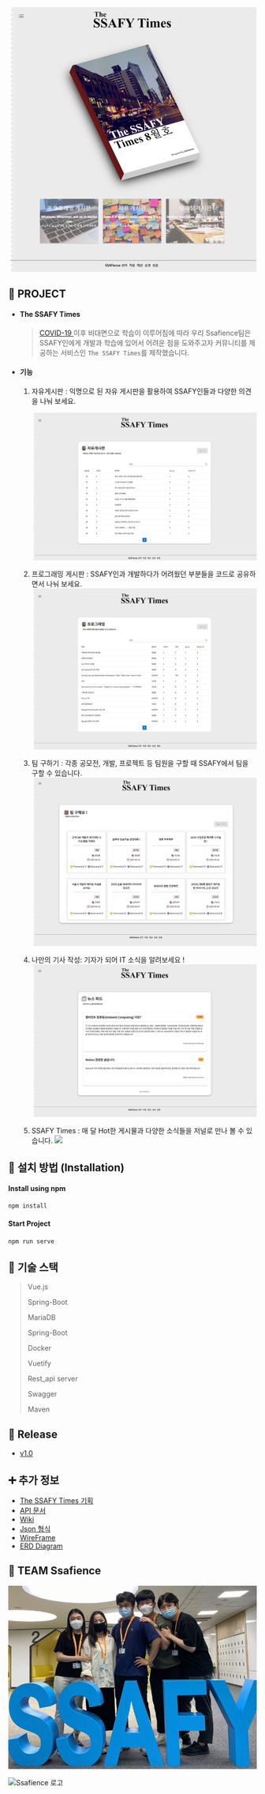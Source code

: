 ![image-20200820182116493](README.assets/image-20200820182116493.png)



## 💛 PROJECT


- ####  The SSAFY Times

  > [COVID-19 ](https://ko.wikipedia.org/wiki/%EC%BD%94%EB%A1%9C%EB%82%98%EB%B0%94%EC%9D%B4%EB%9F%AC%EC%8A%A4%EA%B0%90%EC%97%BC%EC%A6%9D-19)이후 비대면으로 학습이 이루어짐에 따라 우리 Ssafience팀은  SSAFY인에게 개발과 학습에 있어서 어려운 점을 도와주고자 커뮤니티를 제공하는 서비스인 `The SSAFY Times`를 제작했습니다.

- #### 기능 

  1. 자유게시판 : 익명으로 된 자유 게시판을 활용하여 SSAFY인들과 다양한 의견을 나눠 보세요.

     ![image-20200820182351730](README.assets/image-20200820182351730.png)

  2. 프로그래밍 게시판 : SSAFY인과 개발하다가 어려웠던 부분들을 코드로 공유하면서 나눠 보세요.![image-20200820182552982](README.assets/image-20200820182552982.png)

  3. 팀 구하기 : 각종 공모전, 개발, 프로젝트 등 팀원을 구할 때 SSAFY에서 팀을 구할 수 있습니다.![image-20200820182746584](README.assets/image-20200820182746584.png)

  4. 나만의 기사 작성: 기자가 되어 IT 소식을 알려보세요 !  ![image-20200820182939778](README.assets/image-20200820182939778.png)

  5. SSAFY Times : 매 달 Hot한 게시물과 다양한 소식들을 저널로 만나 볼 수 있습니다. ![](README.assets/animation-1597916744262.gif)





## 📌 설치 방법 (Installation)

#### Install using npm

```
npm install
```

#### Start Project

``` 
npm run serve
```





## 📌 기술 스택

> Vue.js
>
> Spring-Boot
>
> MariaDB
>
> Spring-Boot
>
> Docker
>
> Vuetify
>
> Rest_api server
>
> Swagger
>
> Maven





## 📌 Release

- [v1.0](https://lab.ssafy.com/s03-webmobile1-sub2/s03p12c208/tags)





## ➕ 추가 정보

- [The SSAFY Times 기획](https://docs.google.com/document/d/1HFM2kgkNdIB2Q2QQijNZSI0izEAWCcPpdOeNH_wLdxs/edit)
- [API 문서](https://lab.ssafy.com/s03-webmobile1-sub2/s03p12c208/wikis/API-DOC)
- [Wiki](https://lab.ssafy.com/s03-webmobile1-sub2/s03p12c208/wikis/home)
- [Json 형식](https://docs.google.com/document/d/15x3Shy94fT7h7KNCzDGx8KJs36B3GXvw1LdzyoHw2iU/edit)
- [WireFrame](https://lab.ssafy.com/s03-webmobile1-sub2/s03p12c208/wikis/WireFrame-%EC%9D%B4%EB%AF%B8%EC%A7%80)
- [ERD Diagram](https://lab.ssafy.com/s03-webmobile1-sub2/s03p12c208/wikis/%EB%8D%B0%EC%9D%B4%ED%84%B0-%EB%B2%A0%EC%9D%B4%EC%8A%A4)



## 💛 TEAM Ssafience

![image-20200820193131511](README.assets/image-20200820193131511.png)

![Ssafience 로고]()
